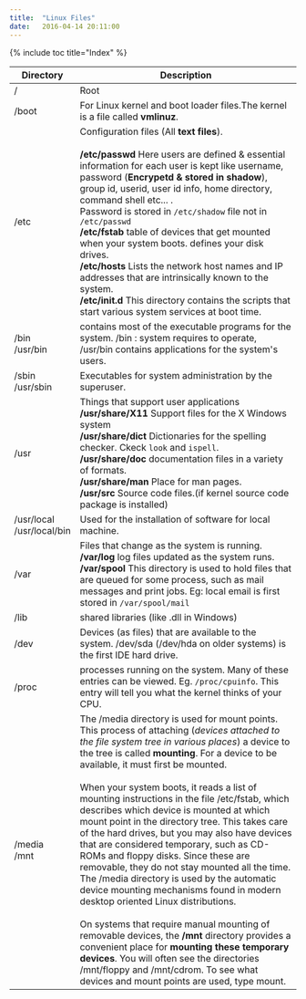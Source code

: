 ```yaml
---
title:  "Linux Files"
date:   2016-04-14 20:11:00
---
```


{% include toc title="Index" %}

Directory     | Description
-------- | ---
/ | Root
/boot    | For Linux kernel and boot loader files.The kernel is a file called **vmlinuz**.
/etc     | Configuration files (All **text files**).<br><br> **/etc/passwd** Here users are defined & essential information for each user is kept like username, password (**Encrypetd & stored in shadow**), group id, userid, user id info, home directory, command shell etc... .<br> Password is stored in `/etc/shadow` file not in `/etc/passwd` <br> **/etc/fstab** table of devices that get mounted when your system boots. defines your disk drives.<br> **/etc/hosts** Lists the network host names and IP addresses that are intrinsically known to the system. <br> **/etc/init.d** This directory contains the scripts that start various system services at boot time.
/bin <br>/usr/bin | contains most of the executable programs for the system. /bin : system requires to operate, /usr/bin contains applications for the system's users.
/sbin<br> /usr/sbin | Executables for system administration by the superuser.
/usr| Things that support user applications <br> **/usr/share/X11** Support files for the X Windows system<br> **/usr/share/dict** Dictionaries for the spelling checker. Ckeck `look` and `ispell`.<br>**/usr/share/doc** documentation files in a variety of formats.<br>**/usr/share/man** Place for man pages.<br> **/usr/src** Source code files.(if kernel source code package is installed)
/usr/local<br> /usr/local/bin | Used for the installation of software for local machine.
/var | Files that change as the system is running. <br> **/var/log** log files updated as the system runs. <br> **/var/spool** This directory is used to hold files that are queued for some process, such as mail messages and print jobs. Eg: local email is first stored in `/var/spool/mail`
/lib | shared libraries (like .dll in Windows)
/dev | Devices (as files) that are available to the system. /dev/sda (/dev/hda on older systems) is the first IDE hard drive.
/proc | processes running on the system.  Many of these entries can be viewed. Eg. `/proc/cpuinfo`. This entry will tell you what the kernel thinks of your CPU.
/media <br> /mnt|  The /media directory is used for mount points. This process of attaching (*devices attached to the file system tree in various places*) a device to the tree is called **mounting**. For a device to be available, it must first be mounted. <br><br>When your system boots, it reads a list of mounting instructions in the file /etc/fstab, which describes which device is mounted at which mount point in the directory tree. This takes care of the hard drives, but you may also have devices that are considered temporary, such as CD-ROMs and floppy disks. Since these are removable, they do not stay mounted all the time. The /media directory is used by the automatic device mounting mechanisms found in modern desktop oriented Linux distributions. <br><br>On systems that require manual mounting of removable devices, the **/mnt** directory provides a convenient place for **mounting these temporary devices**. You will often see the directories /mnt/floppy and /mnt/cdrom. To see what devices and mount points are used, type mount.
